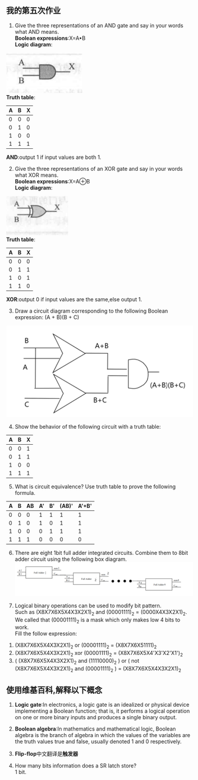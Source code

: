 ## 我的第五次作业
1) Give the three representations of an AND gate and say in your
words what AND means.
<br/>**Boolean expressions**:X=A•B
<br/>**Logic diagram**:

![](images\hw05\1.PNG)
<br/>**Truth table**:

| A            |   B               |  X    |
|:-------------|:------------------|:------|
| 0         | 0 | 0  |
| 0 | 1   | 0  |
| 1  | 0  | 0   |
| 1  | 1 | 1  |

**AND**:output 1 if input values are both 1.

2) Give the three representations of an XOR gate and say in your
words what XOR means.
<br/>**Boolean expressions**:X=A⊕B
<br/>**Logic diagram**:

![](images\hw05\2.PNG)
<br/>**Truth table**:

| A            |   B               |  X    |
|:-------------|:------------------|:------|
| 0         | 0 | 0  |
| 0 | 1   | 1  |
| 1  | 0  | 1   |
| 1  | 1 | 0  |

**XOR**:output 0 if input values are the same,else output 1. 

3) Draw a circuit diagram corresponding to the following Boolean
expression: (A + B)(B + C)

![](images\hw05\3.png)

4) Show the behavior of the following circuit with a truth table:

| A            |   B               |  X    |
|:-------------|:------------------|:------|
| 0         | 0 | 1  |
| 0 | 1   | 1  |
| 1  | 0  | 0   |
| 1  | 1 | 1  |

5) What is circuit equivalence? Use truth table to prove the
following formula.


| A       |   B          |  AB    | A'  | B' |  (AB)'  |  A'+B'
|:-------------|:------------------|:------|:----|:-----|:-----|:-----|
| 0         | 0 | 0  | 1 | 1 | 1  |  1 |
| 0 | 1   | 0  | 1 | 0 | 1 | 1 |
| 1  | 0  | 0   | 0 | 1 | 1 | 1 |
| 1  | 1 | 1  | 0 | 0 | 0 | 0 |

6) There are eight 1bit full adder integrated circuits. Combine them to 8bit adder
circuit using the following box diagram.
![](images\hw05\5.png)

7) Logical binary operations can be used to modify bit pattern.
<br/>Such as (X8X7X6X5X4X3X2X1)<sub>2</sub> and (00001111)<sub>2</sub> = (0000X4X3X2X1)<sub>2</sub>.
<br/>We called that (00001111)<sub>2</sub> is a mask which only makes low 4 bits to work.
<br/>Fill the follow expression:
1. (X8X7X6X5X4X3X2X1)<sub>2</sub> or (00001111)<sub>2</sub> = (X8X7X6X51111)<sub>2</sub>
2. (X8X7X6X5X4X3X2X1)<sub>2</sub> xor (00001111)<sub>2</sub> = (X8X7X6X5X4'X3'X2'X1')<sub>2</sub>
3. ( (X8X7X6X5X4X3X2X1)<sub>2</sub> and (11110000)<sub>2</sub> ) or ( not (X8X7X6X5X4X3X2X1)<sub>2</sub> and (00001111)<sub>2</sub> ) = (X8X7X6X5X4X3X2X1)<sub>2</sub>

## 使用维基百科,解释以下概念
1. **Logic gate**:In electronics, a logic gate is an idealized or physical device implementing a Boolean function; that is, it performs a logical operation on one or more binary inputs and produces a single binary output.
2. **Boolean algebra**:In mathematics and mathematical logic, Boolean algebra is the branch of algebra in which the values of the variables are the truth values true and false, usually denoted 1 and 0 respectively. 

3. **Flip-flop**中文翻译是**触发器**
4. How many bits information does a SR latch store?
<br/> 1 bit.